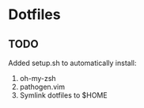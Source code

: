 Dotfiles
========

TODO
----

Added setup.sh to automatically install:
1. oh-my-zsh
2. pathogen.vim
3. Symlink dotfiles to $HOME
